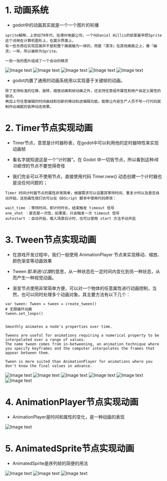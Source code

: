 # 1. 动画系统

- godot中的动画其实就是一个一个图片的轮播

```
sprite解释，上世纪70年代，在德州电器公司，一个叫Daniel Hillis的前辈最早把Sprite这个词用在计算机图形上，在展示界面上，
有一些东西在实现层面并不是和整个画面融为一体的，而是『漂浮』在其他画面之上，像『幽灵』一样，所以被称为Sprite。

一张一张的图片组成了一个会动的精灵
```

![Image text](image/animation1.png)
![Image text](image/animation2.png)
![Image text](image/animation3.png)
![Image text](image/animation4.png)
![Image text](image/animation5.png)

- godot内置了通用的动画系统用以实现基于关键帧的动画。

```
除了支持标准的位移、旋转、缩放动画和帧动画之外，还支持任意组件属性和用户自定义属性的驱动，
再加上可任意编辑的时间曲线和创新的移动轨迹编辑功能，能够让内容生产人员不写一行代码就制作出细腻的各种动态效果。
```

# 2. Timer节点实现动画

- Timer节点，意思是计时器秒表，在godot中可以利用他的定时器特性来实现动画帧

- 看名字就知道这是一个“计时器”。在 Godot 中一切皆节点，所以看到这种*纯功能性*的节点不要觉得奇怪

- 我们完全可以不使用节点，直接使用代码 Timer.new() 动态创建一个计时器也是没任何问题的；

```
Timer 时间计时器节点的属性非常简单，根据需求可以设置其等待时间、重复计时以及是否自动开始，这些属性我们也可以在 GDScript 脚本中使用代码修改：

wait_time ：等待时间，即计时时长，结束触发 timeout 信号
one_shot ：是否是一次性，如果是，只会触发一次 timeout 信号
autostart ：自动开始，载入场景后计时，也可以使用 start 方法手动开启
```

# 3. Tween节点实现动画

- 在游戏开发过程中，我们一般使用 AnimationPlayer 节点来实现移动、缩放、颜色渐变等动画效果

- Tween 即*渐进/过渡*的意思，从一种状态在一定时间内变化到另一种状态，从而产生一种视觉动画。

- 渐变节点使用非常简单方便，可以对一个物体的任意属性进行动画控制，当然，也可以同时处理多个动画对象。其主要方法有以下几个：

```
var tween: Tween = tween = create_tween()
# 无限循环动画
tween.set_loops()


Smoothly animates a node's properties over time.

Tweens are useful for animations requiring a numerical property to be interpolated over a range of values. 
The name tween comes from in-betweening, an animation technique where you specify keyframes and the computer interpolates the frames that appear between them.

Tween is more suited than AnimationPlayer for animations where you don't know the final values in advance. 
```

![Image text](image/animation6.png)
![Image text](image/animation7.png)
![Image text](image/animation8.png)
![Image text](image/animation9.png)
![Image text](image/animation10.png)
![Image text](image/animation11.png)

# 4. AnimationPlayer节点实现动画

- AnimationPlayer是时间和属性的变化，是一种动画的表现

![Image text](image/animation12.png)

# 5. AnimatedSprite节点实现动画

- AnimatedSprite是序列帧的简便的用法

![Image text](image/animated1.png)
![Image text](image/animated2.png)
![Image text](image/animated3.png)
